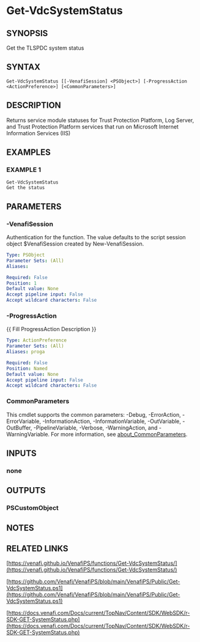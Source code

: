 # Get-VdcSystemStatus

## SYNOPSIS
Get the TLSPDC system status

## SYNTAX

```
Get-VdcSystemStatus [[-VenafiSession] <PSObject>] [-ProgressAction <ActionPreference>] [<CommonParameters>]
```

## DESCRIPTION
Returns service module statuses for Trust Protection Platform, Log Server, and Trust Protection Platform services that run on Microsoft Internet Information Services (IIS)

## EXAMPLES

### EXAMPLE 1
```
Get-VdcSystemStatus
Get the status
```

## PARAMETERS

### -VenafiSession
Authentication for the function.
The value defaults to the script session object $VenafiSession created by New-VenafiSession.

```yaml
Type: PSObject
Parameter Sets: (All)
Aliases:

Required: False
Position: 1
Default value: None
Accept pipeline input: False
Accept wildcard characters: False
```

### -ProgressAction
{{ Fill ProgressAction Description }}

```yaml
Type: ActionPreference
Parameter Sets: (All)
Aliases: proga

Required: False
Position: Named
Default value: None
Accept pipeline input: False
Accept wildcard characters: False
```

### CommonParameters
This cmdlet supports the common parameters: -Debug, -ErrorAction, -ErrorVariable, -InformationAction, -InformationVariable, -OutVariable, -OutBuffer, -PipelineVariable, -Verbose, -WarningAction, and -WarningVariable. For more information, see [about_CommonParameters](http://go.microsoft.com/fwlink/?LinkID=113216).

## INPUTS

### none
## OUTPUTS

### PSCustomObject
## NOTES

## RELATED LINKS

[https://venafi.github.io/VenafiPS/functions/Get-VdcSystemStatus/](https://venafi.github.io/VenafiPS/functions/Get-VdcSystemStatus/)

[https://github.com/Venafi/VenafiPS/blob/main/VenafiPS/Public/Get-VdcSystemStatus.ps1](https://github.com/Venafi/VenafiPS/blob/main/VenafiPS/Public/Get-VdcSystemStatus.ps1)

[https://docs.venafi.com/Docs/current/TopNav/Content/SDK/WebSDK/r-SDK-GET-SystemStatus.php](https://docs.venafi.com/Docs/current/TopNav/Content/SDK/WebSDK/r-SDK-GET-SystemStatus.php)

